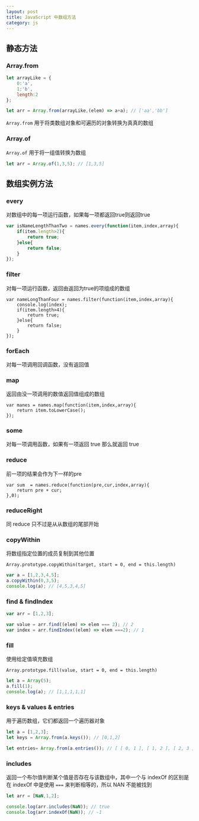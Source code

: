 ```yaml
---
layout: post
title: JavaScript 中数组方法
category: js
---
```


## 静态方法

### Array.from

```JavaScript
let arrayLike = {
    0:'a',
    1:'b',
    length:2
};

let arr = Array.from(arrayLike,(elem) => a+a); // ['aa','bb']
```

`Array.from` 用于将类数组对象和可遍历的对象转换为真真的数组


### Array.of

`Array.of` 用于将一组值转换为数组

```JavaScript
let arr = Array.of(1,3,5); // [1,3,5]
```


## 数组实例方法

### every

对数组中的每一项运行函数，如果每一项都返回true则返回true

```JavaScript
var isNameLengthThanTwo = names.every(function(item,index,array){
	if(item.length>2){
		return true;
	}else{
		return false;
	}
});
```

### filter

对每一项运行函数，返回由返回为true的项组成的数组

```
var nameLongThanFour = names.filter(function(item,index,array){
	console.log(index);
	if(item.length>4){
		return true;
	}else{
		return false;
	}
});
```

### forEach

对每一项调用回调函数，没有返回值



### map

返回由没一项调用的数值返回值组成的数组

```
var manes = names.map(function(item,index,array){
	return item.toLowerCase();
});
```

### some

对每一项调用函数，如果有一项返回 true 那么就返回 true


### reduce

前一项的结果会作为下一样的pre

```
var sum  = names.reduce(function(pre,cur,index,array){
    return pre + cur;
},0);

```

### reduceRight

同 reduce 只不过是从从数组的尾部开始


### copyWithin

将数组指定位置的成员复制到其他位置

`Array.prototype.copyWithin(target, start = 0, end = this.length)`

```JavaScript
var a = [1,2,3,4,5];
a.copyWithin(0,3,5);
console.log(a); // [4,5,3,4,5]
```

### find & findIndex

```JavaScript
var arr = [1,2,3];

var value = arr.find((elem) => elem === 2); // 2
var index = arr.findIndex((elem) => elem ===2); // 1
```


### fill

使用给定值填充数组

`Array.prototype.fill(value, start = 0, end = this.length)`

```JavaScript
let a = Array(5);
a.fill(1);
console.log(a); // [1,1,1,1,1]
```

### keys & values & entries

用于遍历数组，它们都返回一个遍历器对象

```JavaScript
let a = [1,2,3];
let keys = Array.from(a.keys()); // [0,1,2]

let entries= Array.from(a.entries()); // [ [ 0, 1 ], [ 1, 2 ], [ 2, 3 ] ]
```

### includes

返回一个布尔值判断某个值是否存在与该数组中，其中一个与 indexOf 的区别是在 indexOf 中是使用 `===` 来判断相等的，所以 NAN 不能被找到

```javascript
let arr = [NaN,1,2];

console.log(arr.includes(NaN)); // true
console.log(arr.indexOf(NaN)); // -1
```
